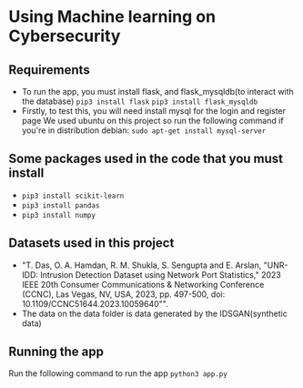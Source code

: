 # Using Machine learning on Cybersecurity

## Requirements

- To run the app, you must install flask, and flask_mysqldb(to interact with the database)
  `pip3 install flask`
  `pip3 install flask_mysqldb`
- Firstly, to test this, you will need install mysql for the login and register page
  We used ubuntu on this project so run the following command if you're in distribution debian:
  `sudo apt-get install mysql-server`

## Some packages used in the code that you must install

- `pip3 install scikit-learn`
- `pip3 install pandas`
- `pip3 install numpy`

## Datasets used in this project

- "T. Das, O. A. Hamdan, R. M. Shukla, S. Sengupta and E. Arslan, "UNR-IDD: Intrusion Detection Dataset using Network Port Statistics," 2023 IEEE 20th Consumer Communications & Networking Conference (CCNC), Las Vegas, NV, USA, 2023, pp. 497-500, doi: 10.1109/CCNC51644.2023.10059640"".
- The data on the data folder is data generated by the IDSGAN(synthetic data)

## Running the app

Run the following command to run the app
`python3 app.py`
